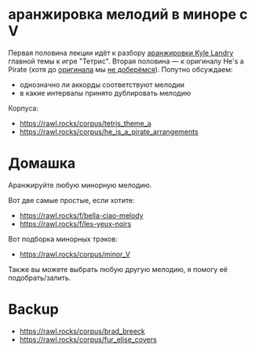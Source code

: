 # аранжировка мелодий в миноре с V

Первая половина лекции идёт к разбору [аранжировки Kyle Landry](https://www.youtube.com/watch?v=0Z_LNgzc-e0) главной темы к игре "Тетрис". Вторая половина — к оригиналу He's a Pirate (хотя до [оригинала](https://www.youtube.com/watch?v=rdB13lFexNk) мы [не доберёмся](https://www.youtube.com/watch?v=fnhnenNEYSE)). Попутно обсуждаем:
- однозначно ли аккорды соответствуют мелодии
- в какие интервалы принято дублировать мелодию

Корпуса:
- https://rawl.rocks/corpus/tetris_theme_a
- https://rawl.rocks/corpus/he_is_a_pirate_arrangements

# Домашка

Аранжируйте любую минорную мелодию.

Вот две самые простые, если хотите:
- https://rawl.rocks/f/bella-ciao-melody
- https://rawl.rocks/f/les-yeux-noirs

Вот подборка минорных трэков:
- https://rawl.rocks/corpus/minor_V

Также вы можете выбрать любую другую мелодию, я помогу её подобрать/залить.

# Backup

- https://rawl.rocks/corpus/brad_breeck
- https://rawl.rocks/corpus/fur_elise_covers
